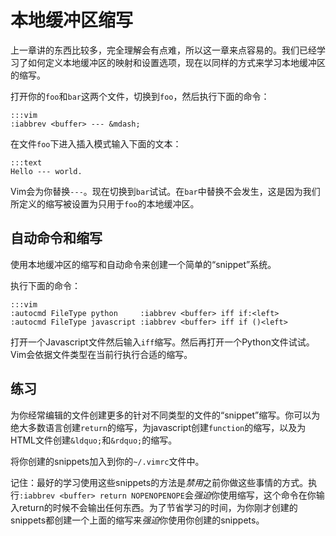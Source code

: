 本地缓冲区缩写
==========================

上一章讲的东西比较多，完全理解会有点难，所以这一章来点容易的。我们已经学习了如何定义本地缓冲区的映射和设置选项，现在以同样的方式来学习本地缓冲区的缩写。

打开你的`foo`和`bar`这两个文件，切换到`foo`，然后执行下面的命令：

    :::vim
    :iabbrev <buffer> --- &mdash;

在文件`foo`下进入插入模式输入下面的文本：

    :::text
    Hello --- world.

Vim会为你替换`---`。现在切换到`bar`试试。在`bar`中替换不会发生，这是因为我们所定义的缩写被设置为只用于`foo`的本地缓冲区。

自动命令和缩写
------------------------------

使用本地缓冲区的缩写和自动命令来创建一个简单的“snippet”系统。

执行下面的命令：

    :::vim
    :autocmd FileType python     :iabbrev <buffer> iff if:<left>
    :autocmd FileType javascript :iabbrev <buffer> iff if ()<left>

打开一个Javascript文件然后输入`iff`缩写。然后再打开一个Python文件试试。Vim会依据文件类型在当前行执行合适的缩写。

练习
---------

为你经常编辑的文件创建更多的针对不同类型的文件的“snippet”缩写。你可以为绝大多数语言创建`return`的缩写，为javascript创建`function`的缩写，以及为HTML文件创建`&ldquo;`和`&rdquo;`的缩写。

将你创建的snippets加入到你的`~/.vimrc`文件中。

记住：最好的学习使用这些snippets的方法是*禁用*之前你做这些事情的方式。执行`:iabbrev <buffer> return NOPENOPENOPE`会*强迫*你使用缩写，这个命令在你输入return的时候不会输出任何东西。为了节省学习的时间，为你刚才创建的snippets都创建一个上面的缩写来*强迫*你使用你创建的snippets。
